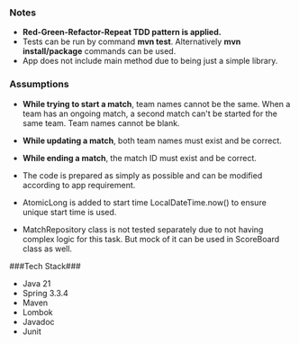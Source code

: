 ### **Notes**

- **Red-Green-Refactor-Repeat TDD pattern is applied.**
- Tests can be run by command **mvn test**. Alternatively **mvn install/package** commands can be used.
- App does not include main method due to being just a simple library.


### **Assumptions**

- **While trying to start a match**, team names cannot be the same. When a team has an ongoing match, a second match can't be started for the same team. Team names cannot be blank.

- **While updating a match**, both team names must exist and be correct.

- **While ending a match**, the match ID must exist and be correct.

- The code is prepared as simply as possible and can be modified according to app requirement.

- AtomicLong is added to start time LocalDateTime.now() to ensure unique start time is used.

- MatchRepository class is not tested separately due to not having complex logic for this task.
But mock of it can be used in ScoreBoard class as well.

###Tech Stack###
- Java 21
- Spring 3.3.4
- Maven
- Lombok
- Javadoc
- Junit